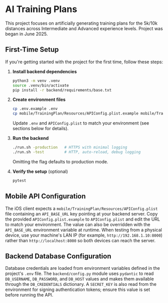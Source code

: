 # AI Training Plans
This project focuses on artificially generating training plans for the 5k/10k distances across Intermediate and Advanced experience levels. Project was began in June 2025.

## First-Time Setup

If you're getting started with the project for the first time, follow these steps:

1. **Install backend dependencies**

   ```bash
   python3 -m venv .venv
   source .venv/bin/activate
   pip install -r backend/requirements/base.txt
   ```

2. **Create environment files**

   ```bash
   cp .env.example .env
   cp mobile/TrainingPlan/Resources/APIConfig.plist.example mobile/TrainingPlan/Resources/APIConfig.plist
   ```

   Update `.env` and `APIConfig.plist` to match your environment (see sections below for details).

3. **Run the backend**

   ```bash
   ./run.sh -production   # HTTPS with minimal logging
   ./run.sh -test         # HTTP, auto-reload, debug logging
   ```

   Omitting the flag defaults to production mode.

4. **Verify the setup** (optional)

   ```bash
   pytest
   ```

## Mobile API Configuration

The iOS client expects a `mobile/TrainingPlan/Resources/APIConfig.plist` file
containing an `API_BASE_URL` key pointing at your backend server. Copy the
provided `APIConfig.plist.example` to `APIConfig.plist` and edit the URL to
match your environment. The value can also be overridden with the
`API_BASE_URL` environment variable at runtime. When testing from a physical
device, use your machine's LAN IP (for example,
`http://192.168.1.10:8000`) rather than `http://localhost:8000` so both devices
can reach the server.

## Backend Database Configuration

Database credentials are loaded from environment variables defined in the
project's `.env` file. The `backend/config.py` module uses `pydantic` to read
`DB_USERNAME`, `DB_PASSWORD`, and `DB_HOST` values and makes them available
through the `DB_CREDENTIALS` dictionary. A `SECRET_KEY` is also read from the
environment for signing authentication tokens; ensure this value is set before
running the API.
